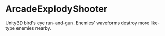 # ArcadeExplodyShooter
Unity3D bird's eye run-and-gun. Enemies' waveforms destroy more like-type enemies nearby.
